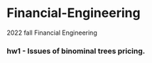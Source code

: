 # Financial-Engineering
2022 fall Financial Engineering
### hw1 - Issues of binominal trees pricing.
